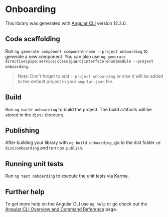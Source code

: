 # Onboarding

This library was generated with [Angular CLI](https://github.com/angular/angular-cli) version 12.2.0.

## Code scaffolding

Run `ng generate component component-name --project onboarding` to generate a new component. You can also use `ng generate directive|pipe|service|class|guard|interface|enum|module --project onboarding`.
> Note: Don't forget to add `--project onboarding` or else it will be added to the default project in your `angular.json` file. 

## Build

Run `ng build onboarding` to build the project. The build artifacts will be stored in the `dist/` directory.

## Publishing

After building your library with `ng build onboarding`, go to the dist folder `cd dist/onboarding` and run `npm publish`.

## Running unit tests

Run `ng test onboarding` to execute the unit tests via [Karma](https://karma-runner.github.io).

## Further help

To get more help on the Angular CLI use `ng help` or go check out the [Angular CLI Overview and Command Reference](https://angular.io/cli) page.
